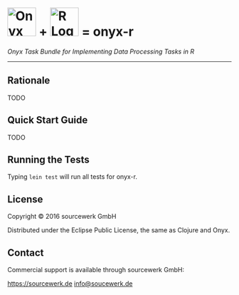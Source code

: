 # <img alt="Onyx Logo" src="https://i.imgur.com/zdlOSZD.png?1" height="64"> + <img alt="R Logo" src="https://www.r-project.org/Rlogo.png" height="64"> = onyx-r

*Onyx Task Bundle for Implementing Data Processing Tasks in R*

---


## Rationale

TODO


## Quick Start Guide

TODO


## Running the Tests

Typing `lein test` will run all tests for onyx-r.


## License

Copyright © 2016 sourcewerk GmbH

Distributed under the Eclipse Public License, the same as Clojure and Onyx.


## Contact

Commercial support is available through sourcewerk GmbH:

https://sourcewerk.de
info@soucewerk.de

